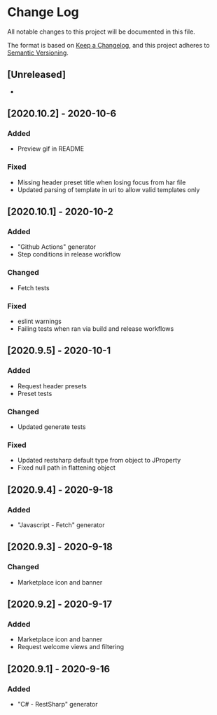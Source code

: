 # Change Log
All notable changes to this project will be documented in this file.

The format is based on [Keep a Changelog](https://keepachangelog.com/en/1.0.0/),
and this project adheres to [Semantic Versioning](https://semver.org/spec/v2.0.0.html).

## [Unreleased]
-

## [2020.10.2] - 2020-10-6
### Added
- Preview gif in README
### Fixed
- Missing header preset title when losing focus from har file
- Updated parsing of template in uri to allow valid templates only

## [2020.10.1] - 2020-10-2
### Added
- "Github Actions" generator
- Step conditions in release workflow
### Changed
- Fetch tests
### Fixed
- eslint warnings
- Failing tests when ran via build and release workflows

## [2020.9.5] - 2020-10-1
### Added
- Request header presets
- Preset tests
### Changed
- Updated generate tests
### Fixed
- Updated restsharp default type from object to JProperty
- Fixed null path in flattening object

## [2020.9.4] - 2020-9-18
### Added
- "Javascript - Fetch" generator

## [2020.9.3] - 2020-9-18
### Changed
- Marketplace icon and banner

## [2020.9.2] - 2020-9-17
### Added
- Marketplace icon and banner
- Request welcome views and filtering

## [2020.9.1] - 2020-9-16
### Added
- "C# - RestSharp" generator